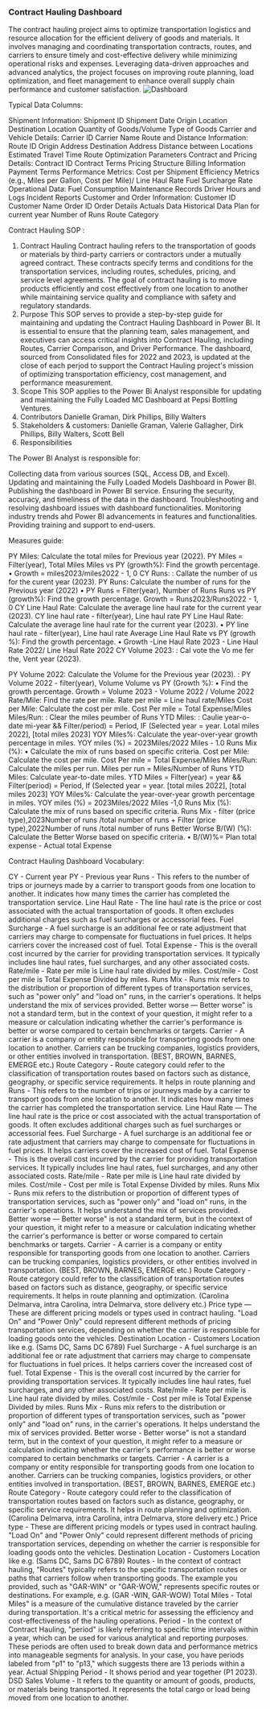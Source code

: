 ### Contract Hauling Dashboard
 The contract hauling project aims to optimize transportation logistics and resource allocation for the efficient delivery of goods and materials. It involves managing and coordinating transportation contracts, routes, and carriers to ensure timely and cost-effective delivery while minimizing operational risks and expenses. Leveraging data-driven approaches and advanced analytics, the project focuses on improving route planning, load optimization, and fleet management to enhance overall supply chain performance and customer satisfaction.
 ![Dashboard](https://github.com/mlmariscotes/Fleet-Management-Dashboard/assets/99033220/4e12c5a4-8bbe-4094-b02c-820c4e5005de)

Typical Data Columns:

Shipment Information:
Shipment ID
Shipment Date
Origin Location
Destination Location
Quantity of Goods/Volume 
Type of Goods
Carrier and Vehicle Details:
Carrier ID
Carrier Name
Route and Distance Information:
Route ID
Origin Address
Destination Address
Distance between Locations
Estimated Travel Time
Route Optimization Parameters
Contract and Pricing Details:
Contract ID
Contract Terms
Pricing Structure
Billing Information
Payment Terms
Performance Metrics:
Cost per Shipment
Efficiency Metrics (e.g., Miles per Gallon, Cost per Mile)/
Line Haul Rate
Fuel Surcharge Rate
Operational Data:
Fuel Consumption
Maintenance Records
Driver Hours and Logs
Incident Reports
Customer and Order Information:
Customer ID
Customer Name
Order ID
Order Details
Actuals Data
Historical Data
Plan for current year
Number of Runs
Route Category

Contract Hauling SOP :

1. Contract Hauling
Contract hauling refers to the transportation of goods or materials by third-party carriers or contractors under a mutually agreed contract. These contracts specify terms and conditions for the transportation services, including routes, schedules, pricing, and service level agreements.
The goal of contract hauling is to move products efficiently and cost effectively from one location to another while maintaining service quality and compliance with safety and regulatory standards.
2. Purpose
This SOP serves to provide a step-by-step guide for maintaining and updating the Contract Hauling Dashboard in Power Bl. It is essential to ensure that the planning team, sales management, and executives can access critical insights into Contract Hauling, including Routes, Carrier Comparison, and Driver Performance. The dashboard, sourced from Consolidated files for 2022 and 2023, is updated at the close of each perjod to support the Contract Hauling project's mission of optimizing transportation efficiency, cost management, and performance measurement.
3. Scope
This SOP applies to the Power Bi Analyst responsible for updating and maintaining the Fully Loaded MC Dashboard at Pepsi Bottling Ventures.
4. Contributors
Danielle Graman, Dirk Phillips, Billy Walters
5. Stakeholders & customers:
Danielle Graman, Valerie Gallagher, Dirk Phillips, Billy Walters, Scott Bell
6. Responsibilities
   
The Power BI Analyst is responsible for:

﻿﻿﻿Collecting data from various sources (SQL, Access DB, and Excel).
﻿﻿﻿Updating and maintaining the Fully Loaded Models Dashboard in Power BI.
﻿﻿﻿Publishing the dashboard in Power BI service.
﻿﻿﻿Ensuring the security, accuracy, and timeliness of the data in the dashboard.
﻿﻿﻿Troubleshooting and resolving dashboard issues with dashboard functionalities.
﻿﻿﻿Monitoring industry trends ahd Power BI advancements in features and functionalities.
﻿﻿﻿Providing training and support to end-users.



Measures guide:


PY Miles:
﻿﻿Calculate the total miles for Previous year (2022).
﻿﻿PY Miles = Filter(year), Total Miles
Miles vs PY (growth%):
Find the growth percentage.
• Growth = miles2023/miles2022 - 1, 0
CY Runs:
: Callate the number of us for the curent year (2023).
PY Runs:
Calculate the number of runs for the Previous year (2022)
• PY Runs = Filter(year), Number of Runs
Runs vs PY (growth%):
Find the growth percentage.
Growth = Runs2023/Runs2022 - 1, 0
CY Line Haul Rate:
Calculate the average line haul rate for the current year (2023).
CY line haul rate - filter(year), Line haul rate
PY Line Haul Rate:
Calculate the average line haul rate for the current year (2023).
• PY line haul rate - filter(year), Line haul rate
Average Line Haul Rate vs PY (growth %):
Find the growth percentage.
• Growth -Line Haul Rate 2023 - Line Haul Rate 2022/ Line Haul Rate 2022
CY Volume 2023:
: Cal vote the Vo me fer the, Vent year (2023).

PY Volume 2022:
Calculate the Volume for the Previous year (2023).
: PY Volume 2022 - filter(year), Volume
Volume vs PY (Growth %):
• Find the growth percentage. Growth = Volume 2023 - Volume 2022 / Volume 2022
Rate/Mile:
﻿﻿Find the rate per mile.
﻿﻿Rate per mile = Line haul rate/Miles
Cost per Mile:
﻿﻿Calculate the cost per mile.
﻿﻿Cost Per mile = Total Expense/Miles
Miles/Run:
: Clear the miles peumber of Runs
YTD Miles:
: Caulie year-o-date mi-year && Filter/period) = Period, IF (Selected year = year. Lotal
miles 2022], [total miles 2023]
YOY Miles%:
Calculate the year-over-year growth percentage in miles.
YOY miles (%) = 2023Miles/2022 Miles - 1.0
Runs Mix (%):
• Calculate the mix of runs based on specific criteria.
Cost per Mile:
Calculate the cost per mile.
Cost Per mile = Total Expense/Miles
Miles/Run:
Calculate the miles per run.
Miles per run = Miles/Number of Runs
YTD Miles:
Calculate year-to-date miles.
YTD Miles = Filter(year) = year && Filter(period) = Period, If (Selected year = year. [total
miles 2022], [total miles 2023]
YOY Miles%:
Calculate the year-over-year growth percentage in miles.
YOY miles (%) = 2023Miles/2022 Miles -1,0
Runs Mix (%):
Calculate the mix of runs based on specific criteria.
Runs Mix - filter (price type),2023Number of runs /total number of runs + Filter (price type),2022Number of runs /total number of runs
Better Worse B/(W) (%):
Calculate the Better Worse based on specific criteria.
• B/(W)%= Plan total expense - Actual total Expense


Contract Hauling Dashboard Vocabulary:

CY - Current year
PY - Previous year
Runs - This refers to the number of trips or journeys made by a carrier to transport goods from one location to another. It indicates how many times the carrier has completed the transportation service.
Line Haul Rate - The line haul rate is the price or cost associated with the actual transportation of goods.
It often excludes additional charges such as fuel surcharges or accessorial fees.
Fuel Surcharge - A fuel surcharge is an additional fee or rate adjustment that carriers may charge to compensate for fluctuations in fuel prices. It helps carriers cover the increased cost of fuel.
Total Expense - This is the overall cost incurred by the carrier for providing transportation services. It typically includes line haul rates, fuel surcharges, and any other associated costs.
Rate/mile - Rate per mile is Line haul rate divided by miles.
Cost/mile - Cost per mile is Total Expense Divided by miles.
Runs Mix - Runs mix refers to the distribution or proportion of different types of transportation services, such as "power only" and "load on" runs, in the carrier's operations. It helps understand the mix of services provided.
Better worse — Better worse" is not a standard term, but in the context of your question, it might refer to a measure or calculation indicating whether the carrier's performance is better or worse compared to certain benchmarks or targets.
Carrier - A carrier is a company or entity responsible for transporting goods from one location to another.
Carriers can be trucking companies, logistics providers, or other entities involved in transportation. (BEST, BROWN, BARNES, EMERGE etc.)
Route Category - Route category could refer to the classification of transportation routes based on factors such as distance, geography, or specific service requirements. It helps in route planning and 
Runs - This refers to the number of trips or journeys made by a carrier to transport goods from one location to another. It indicates how many times the carrier has completed the transportation service.
Line Haul Rate — The line haul rate is the price or cost associated with the actual transportation of goods.
It often excludes additional charges such as fuel surcharges or accessorial fees.
Fuel Surcharge - A fuel surcharge is an additional fee or rate adjustment that carriers may charge to compensate for fluctuations in fuel prices. It helps carriers cover the increased cost of fuel.
Total Expense - This is the overall cost incurred by the carrier for providing transportation services. It typically includes line haul rates, fuel surcharges, and any other associated costs.
Rate/mile - Rate per mile is Line haul rate divided by miles.
Cost/mile - Cost per mile is Total Expense Divided by miles.
Runs Mix - Runs mix refers to the distribution or proportion of different types of transportation services, such as "power only" and "load on" runs, in the carrier's operations. It helps understand the mix of services provided.
Better worse — Better worse" is not a standard term, but in the context of your question, it might refer to a measure or calculation indicating whether the carrier's performance is better or worse compared to certain benchmarks or targets.
Carrier - A carrier is a company or entity responsible for transporting goods from one location to another.
Carriers can be trucking companies, logistics providers, or other entities involved in transportation. (BEST, BROWN, BARNES, EMERGE etc.)
Route Category - Route category could refer to the classification of transportation routes based on factors such as distance, geography, or specific service requirements. It helps in route planning and optimization. (Carolina Delmarva, intra Carolina, intra Delmarva, store delivery etc.)
Price type — These are different pricing models or types used in contract hauling. "Load On" and "Power Only" could represent different methods of pricing transportation services, depending on whether the carrier is responsible for loading goods onto the vehicles.
Destination Location - Customers Location like e.g. (Sams DC, Sams DC 6789)
Fuel Surcharge - A fuel surcharge is an additional fee or rate adjustment that carriers may charge to compensate for fluctuations in fuel prices. It helps carriers cover the increased cost of fuel.
Total Expense - This is the overall cost incurred by the carrier for providing transportation services. It typically includes line haul rates, fuel surcharges, and any other associated costs.
Rate/mile - Rate per mile is Line haul rate divided by miles.
Cost/mile - Cost per mile is Total Expense Divided by miles.
Runs Mix - Runs mix refers to the distribution or proportion of different types of transportation services, such as "power only" and "load on" runs, in the carrier's operations. It helps understand the mix of services provided.
Better worse - Better worse" is not a standard term, but in the context of your question, it might refer to a measure or calculation indicating whether the carrier's performance is better or worse compared to certain benchmarks or targets.
Carrier - A carrier is a company or entity responsible for transporting goods from one location to another.
Carriers can be trucking companies, logistics providers, or other entities involved in transportation. (BEST, BROWN, BARNES, EMERGE etc.)
Route Category - Route category could refer to the classification of transportation routes based on factors such as distance, geography, or specific service requirements. It helps in route planning and optimization. (Carolina Delmarva, intra Carolina, intra Delmarva, store delivery etc.)
Price type - These are different pricing models or types used in contract hauling. "Load On" and "Power Only" could represent different methods of pricing transportation services, depending on whether the carrier is responsible for loading goods onto the vehicles.
Destination Location - Customers Location like e.g. (Sams DC, Sams DC 6789)
Routes - In the context of contract hauling, "Routes" typically refers to the specific transportation routes or paths that carriers follow when transporting goods. The example you provided, such as "GAR-WIN" or
"GAR-WOW,"
represents specific routes or destinations. For example, e.g. (GAR -WIN, GAR-WOW)
Total Miles - Total Miles" is a measure of the cumulative distance traveled by the carrier during transportation. It's a critical metric for assessing the efficiency and cost-effectiveness of the hauling operations.
Period - In the context of Contract Hauling, "period" is likely referring to specific time intervals within a year, which can be used for various analytical and reporting purposes. These periods are often used to break down data and performance metrics into manageable segments for analysis. In your case, you have periods labeled from "p1" to "p13," which suggests there are 13 periods within a year.
Actual Shipping Period - It shows period and year together (P1 2023).
DSD Sales Volume - It refers to the quantity or amount of goods, products, or materials being transported. It represents the total cargo or load being moved from one location to another.


